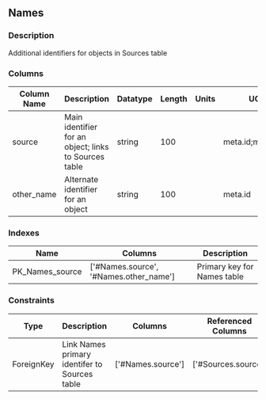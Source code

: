## Names
### Description
Additional identifiers for objects in Sources table
### Columns
| Column Name | Description | Datatype | Length | Units  | UCD | Nullable |
| --- | --- | --- | --- | --- | --- | --- |
| source | Main identifier for an object; links to Sources table | string | 100 |  | meta.id;meta.main | False |
| other_name | Alternate identifier for an object | string | 100 |  | meta.id | False |

### Indexes
| Name | Columns | Description |
| --- | --- | --- |
| PK_Names_source | ['#Names.source', '#Names.other_name'] | Primary key for Names table |

### Constraints
| Type | Description | Columns | Referenced Columns |
| --- | --- | --- | --- |
| ForeignKey | Link Names primary identifer to Sources table | ['#Names.source'] | ['#Sources.source'] |

